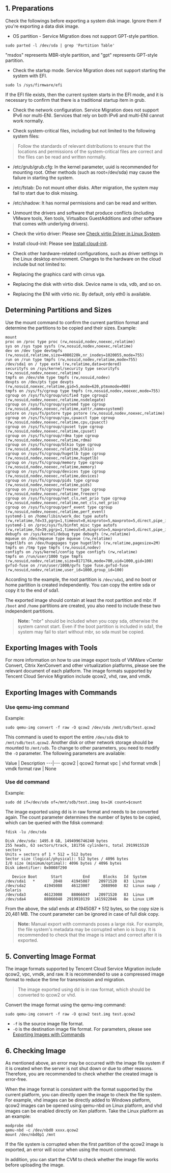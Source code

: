 ## 1. Preparations
Check the followings before exporting a system disk image. Ignore them if you're exporting a data disk image.

- OS partition - Service Migration does not support GPT-style partition.
```
sudo parted -l /dev/sda | grep 'Partition Table'
```
"msdos" represents MBR-style partition, and "gpt" represents GPT-style partition.

- Check the startup mode. Service Migration does not support starting the system with EFI.
```
sudo ls /sys/firmware/efi
```
If the EFI file exists, then the current system starts in the EFI mode, and it is necessary to confirm that there is a traditional startup item in grub.

- Check the network configuration. Service Migration does not support IPv6 nor multi-ENI. Services that rely on both IPv6 and multi-ENI cannot work normally.

- Check system-critical files, including but not limited to the following system files:
> Follow the standards of relevant distributions to ensure that the locations and permissions of the system-critical files are correct and the files can be read and written normally.

 - /etc/grub/grub.cfg: In the kernel parameter, uuid is recommended for mounting root. Other methods (such as root=/dev/sda) may cause the failure in starting the system.
 - /etc/fstab: Do not mount other disks. After migration, the system may fail to start due to disk missing.
 - /etc/shadow: It has normal permissions and can be read and written.

- Unmount the drivers and software that produce conflicts (including VMware tools, Xen tools, Virtualbox GuestAdditions and other software that comes with underlying drivers).

- Check the virtio driver: Please see [Check virtio Driver in Linux System](https://intl.cloud.tencent.com/document/product/213/9929).

- Install cloud-init: Please see [Install cloud-init](https://cloud.tencent.com/document/product/213/12587).

- Check other hardware-related configurations, such as driver settings in the Linux desktop environment. Changes to the hardware on the cloud include but not limited to:
 - Replacing the graphics card with cirrus vga.
 - Replacing the disk with virtio disk. Device name is vda, vdb, and so on.
 - Replacing the ENI with virtio nic. By default, only eth0 is available.

## Determining Partitions and Sizes
Use the mount command to confirm the current partition format and determine the partitions to be copied and their sizes.
Example:
```
mount
proc on /proc type proc (rw,nosuid,nodev,noexec,relatime)
sys on /sys type sysfs (rw,nosuid,nodev,noexec,relatime)
dev on /dev type devtmpfs (rw,nosuid,relatime,size=4080220k,nr_inodes=1020055,mode=755)
run on /run type tmpfs (rw,nosuid,nodev,relatime,mode=755)
/dev/sda1 on / type ext4 (rw,relatime,data=ordered)
securityfs on /sys/kernel/security type securityfs (rw,nosuid,nodev,noexec,relatime)
tmpfs on /dev/shm type tmpfs (rw,nosuid,nodev)
devpts on /dev/pts type devpts (rw,nosuid,noexec,relatime,gid=5,mode=620,ptmxmode=000)
tmpfs on /sys/fs/cgroup type tmpfs (ro,nosuid,nodev,noexec,mode=755)
cgroup on /sys/fs/cgroup/unified type cgroup2 (rw,nosuid,nodev,noexec,relatime,nsdelegate)
cgroup on /sys/fs/cgroup/systemd type cgroup (rw,nosuid,nodev,noexec,relatime,xattr,name=systemd)
pstore on /sys/fs/pstore type pstore (rw,nosuid,nodev,noexec,relatime)
cgroup on /sys/fs/cgroup/cpu,cpuacct type cgroup (rw,nosuid,nodev,noexec,relatime,cpu,cpuacct)
cgroup on /sys/fs/cgroup/cpuset type cgroup (rw,nosuid,nodev,noexec,relatime,cpuset)
cgroup on /sys/fs/cgroup/rdma type cgroup (rw,nosuid,nodev,noexec,relatime,rdma)
cgroup on /sys/fs/cgroup/blkio type cgroup (rw,nosuid,nodev,noexec,relatime,blkio)
cgroup on /sys/fs/cgroup/hugetlb type cgroup (rw,nosuid,nodev,noexec,relatime,hugetlb)
cgroup on /sys/fs/cgroup/memory type cgroup (rw,nosuid,nodev,noexec,relatime,memory)
cgroup on /sys/fs/cgroup/devices type cgroup (rw,nosuid,nodev,noexec,relatime,devices)
cgroup on /sys/fs/cgroup/pids type cgroup (rw,nosuid,nodev,noexec,relatime,pids)
cgroup on /sys/fs/cgroup/freezer type cgroup (rw,nosuid,nodev,noexec,relatime,freezer)
cgroup on /sys/fs/cgroup/net_cls,net_prio type cgroup (rw,nosuid,nodev,noexec,relatime,net_cls,net_prio)
cgroup on /sys/fs/cgroup/perf_event type cgroup (rw,nosuid,nodev,noexec,relatime,perf_event)
systemd-1 on /home/libin/work_doc type autofs (rw,relatime,fd=33,pgrp=1,timeout=0,minproto=5,maxproto=5,direct,pipe_ino=12692)
systemd-1 on /proc/sys/fs/binfmt_misc type autofs (rw,relatime,fd=39,pgrp=1,timeout=0,minproto=5,maxproto=5,direct,pipe_ino=12709)
debugfs on /sys/kernel/debug type debugfs (rw,relatime)
mqueue on /dev/mqueue type mqueue (rw,relatime)
hugetlbfs on /dev/hugepages type hugetlbfs (rw,relatime,pagesize=2M)
tmpfs on /tmp type tmpfs (rw,nosuid,nodev)
configfs on /sys/kernel/config type configfs (rw,relatime)
tmpfs on /run/user/1000 type tmpfs (rw,nosuid,nodev,relatime,size=817176k,mode=700,uid=1000,gid=100)
gvfsd-fuse on /run/user/1000/gvfs type fuse.gvfsd-fuse (rw,nosuid,nodev,relatime,user_id=1000,group_id=100)
```
According to the example, the root partition is `/dev/sda1`, and no boot or home partition is created independently. You can copy the entire sda or copy it to the end of sda1.

The exported image should contain at least the root partition and mbr. If `/boot` and `/home` partitions are created, you also need to include these two independent partitions.
> **Note:**
> "mbr" should be included when you copy sda, otherwise the system cannot start. Even if the boot partition is included in sda1, the system may fail to start without mbr, so sda must be copied.


## Exporting Images with Tools
For more information on how to use image export tools of VMWare vCenter Convert, Citrix XenConvert and other virtualization platforms, please see the relevant document of each platform. The image formats supported by Tencent Cloud Service Migration include qcow2, vhd, raw, and vmdk.

## Exporting Images with Commands
### Use qemu-img command
Example:
```
sudo qemu-img convert -f raw -O qcow2 /dev/sda /mnt/sdb/test.qcow2
```
This command is used to export the entire `/dev/sda` disk to `/mnt/sdb/test.qcow2`. Another disk or other network storage should be mounted to `/mnt/sdb`.
To change to other parameters, you need to modify the `-O` parameter. The following parameters are available:

<a id="-o"></a>
Value | Description
---|---
qcow2 | qcow2 format
vpc | vhd format
vmdk | vmdk format
raw | None

### Use dd command
Example:
```
sudo dd if=/dev/sda of=/mnt/sdb/test.imag bs=1K count=$count
```
The image exported using dd is in raw format and needs to be converted again. The count parameter determines the number of bytes to be copied, which can be queried with the fdisk command:
```
fdisk -lu /dev/sda

Disk /dev/sda: 1495.0 GB, 1494996746240 bytes
255 heads, 63 sectors/track, 181756 cylinders, total 2919915520 sectors
Units = sectors of 1 * 512 = 512 bytes
Sector size (logical/physical): 512 bytes / 4096 bytes
I/O size (minimum/optimal): 4096 bytes / 4096 bytes
Disk identifier: 0x0008f290

   Device Boot      Start         End      Blocks   Id  System
/dev/sda1   *        2048    41945087    20971520   83  Linux
/dev/sda2        41945088    46123007     2088960   82  Linux swap / Solaris
/dev/sda3        46123008    88066047    20971520   83  Linux
/dev/sda4        88066048  2919910139  1415922046   8e  Linux LVM
```
From the above, the sda1 ends at 41945087 * 512 bytes, so the copy size is 20,481 MB.
The count parameter can be ignored in case of full disk copy.

> **Note:**
> Manual export with commands poses a large risk. For example, the file system's metadata may be corrupted when io is busy. It is recommended to check that the image is intact and correct after it is exported.

## 5. Converting Image Format
The image formats supported by Tencent Cloud Service Migration include qcow2, vpc, vmdk, and raw. It is recommended to use a compressed image format to reduce the time for transmission and migration.
> The image exported using dd is in raw format, which should be converted to qcow2 or vhd.

Convert the image format using the qemu-img command:
```
sudo qemu-img convert -f raw -O qcow2 test.img test.qcow2
```
- `-f` is the source image file format.
- `-O` is the destination image file format.
For parameters, please see [Exporting Images with Commands](#-o)

## 6. Checking Image
As mentioned above, an error may be occurred with the image file system if it is created when the server is not shut down or due to other reasons. Therefore, you are recommended to check whether the created image is error-free.

When the image format is consistent with the format supported by the current platform, you can directly open the image to check the file system.
For example, vhd images can be directly added to Windows platform, qcow2 images can be opened using qemu-nbd on Linux platform, and vhd images can be enabled directly on Xen platform.
Take the Linux platform as an example:
```
modprobe nbd
qemu-nbd -c /dev/nbd0 xxxx.qcow2
mount /dev/nbd0p1 /mnt
```
If the file system is corrupted when the first partition of the qcow2 image is exported, an error will occur when using the mount command.

In addition, you can start the CVM to check whether the image file works before uploading the image.

